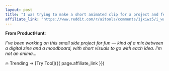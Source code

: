 ```yaml
---
layout: post
title: "I was trying to make a short animated clip for a project and fell into an A"
affiliate_link: "https://www.reddit.com/r/aitools/comments/1jxiwz5/i_was_trying_to_make_a_short_animated_clip_for_a/?ref=autoverse&utm_source=autoverse"
---
```


**From ProductHunt**:  
*<!-- SC_OFF --><div class='md'><p>I’ve been working on this small side project for fun — kind of a mix between a digital zine and a moodboard, with short visuals to go with each idea. I’m not an anima...*

🔥 Trending → [Try Tool]({{ page.affiliate_link }})  

